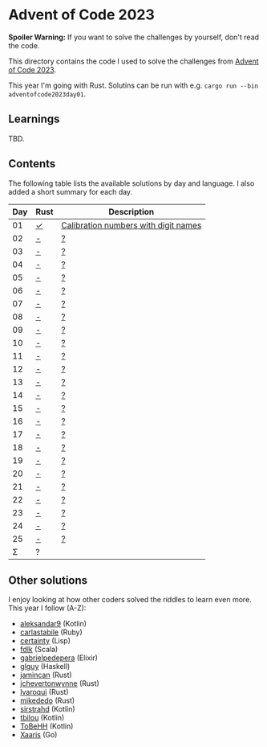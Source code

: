 Advent of Code 2023
===================

**Spoiler Warning:** If you want to solve the challenges by yourself, don't read the code.

This directory contains the code I used to solve the challenges from [Advent of Code 2023](http://adventofcode.com/2023).

This year I'm going with Rust. Solutins can be run with e.g. `cargo run --bin adventofcode2023day01`.

Learnings
---------

TBD.

Contents
--------

The following table lists the available solutions by day and language. I also
added a short summary for each day.

Day | Rust        | Description
----|-------------|----------------------------------------------
01  | [✓][rust01] | [Calibration numbers with digit names][aoc01]
02  | [-][rust02] | [?][aoc02]
03  | [-][rust03] | [?][aoc03]
04  | [-][rust04] | [?][aoc04]
05  | [-][rust05] | [?][aoc05]
06  | [-][rust06] | [?][aoc06]
07  | [-][rust07] | [?][aoc07]
08  | [-][rust08] | [?][aoc08]
09  | [-][rust09] | [?][aoc09]
10  | [-][rust10] | [?][aoc10]
11  | [-][rust11] | [?][aoc11]
12  | [-][rust12] | [?][aoc12]
13  | [-][rust13] | [?][aoc13]
14  | [-][rust14] | [?][aoc14]
15  | [-][rust15] | [?][aoc15]
16  | [-][rust16] | [?][aoc16]
17  | [-][rust17] | [?][aoc17]
18  | [-][rust18] | [?][aoc18]
19  | [-][rust19] | [?][aoc19]
20  | [-][rust20] | [?][aoc20]
21  | [-][rust21] | [?][aoc21]
22  | [-][rust22] | [?][aoc22]
23  | [-][rust23] | [?][aoc23]
24  | [-][rust24] | [?][aoc24]
25  | [-][rust25] | [?][aoc25]
Σ   |           ? |

Other solutions
---------------

I enjoy looking at how other coders solved the riddles to learn even more. This
year I follow (A-Z):

* [aleksandar9](https://github.com/aleksandar9/advent-of-code-2023-kotlin) (Kotlin)
* [carlastabile](https://github.com/carlastabile/advent-of-code/tree/main/2023) (Ruby)
* [certainty](https://github.com/certainty/advent_of_code/tree/main/2023) (Lisp)
* [fdlk](https://github.com/fdlk/advent-2023) (Scala)
* [gabrielpedepera](https://github.com/gabrielpedepera/advent-of-code-2023) (Elixir)
* [glguy](https://github.com/glguy/advent/tree/main/solutions/src/2023) (Haskell)
* [jamincan](https://www.reddit.com/user/jamincan) (Rust)
* [jchevertonwynne](https://github.com/jchevertonwynne/advent-of-code-2023) (Rust)
* [lvaroqui](https://github.com/lvaroqui/advent-of-code-2023-rust) (Rust)
* [mikededo](https://github.com/mikededo/aoc-2023) (Rust)
* [sirstrahd](https://github.com/sirstrahd/advent-of-code-2023) (Kotlin)
* [tbilou](https://github.com/tbilou/advent-of-code-2023) (Kotlin)
* [ToBeHH](https://github.com/ToBeHH/AdventOfCode2023) (Kotlin)
* [Xaaris](https://github.com/Xaaris/AdventOfGo/tree/master/2023) (Go)

 [aoc01]: http://adventofcode.com/2020/day/1
 [aoc02]: http://adventofcode.com/2020/day/2
 [aoc03]: http://adventofcode.com/2020/day/3
 [aoc04]: http://adventofcode.com/2020/day/4
 [aoc05]: http://adventofcode.com/2020/day/5
 [aoc06]: http://adventofcode.com/2020/day/6
 [aoc07]: http://adventofcode.com/2020/day/7
 [aoc08]: http://adventofcode.com/2020/day/8
 [aoc09]: http://adventofcode.com/2020/day/9
 [aoc10]: http://adventofcode.com/2020/day/10
 [aoc11]: http://adventofcode.com/2020/day/11
 [aoc12]: http://adventofcode.com/2020/day/12
 [aoc13]: http://adventofcode.com/2020/day/13
 [aoc14]: http://adventofcode.com/2020/day/14
 [aoc15]: http://adventofcode.com/2020/day/15
 [aoc16]: http://adventofcode.com/2020/day/16
 [aoc17]: http://adventofcode.com/2020/day/17
 [aoc18]: http://adventofcode.com/2020/day/18
 [aoc19]: http://adventofcode.com/2020/day/19
 [aoc20]: http://adventofcode.com/2020/day/20
 [aoc21]: http://adventofcode.com/2020/day/21
 [aoc22]: http://adventofcode.com/2020/day/22
 [aoc23]: http://adventofcode.com/2020/day/23
 [aoc24]: http://adventofcode.com/2020/day/24
 [aoc25]: http://adventofcode.com/2020/day/25
 [rust01]: day01/main.rs
 [rust02]: day02/main.rs
 [rust03]: day03/main.rs
 [rust04]: day04/main.rs
 [rust05]: day05/main.rs
 [rust06]: day06/main.rs
 [rust07]: day07/main.rs
 [rust08]: day08/main.rs
 [rust09]: day09/main.rs
 [rust10]: day10/main.rs
 [rust11]: day11/main.rs
 [rust12]: day12/main.rs
 [rust13]: day13/main.rs
 [rust14]: day14/main.rs
 [rust15]: day15/main.rs
 [rust16]: day16/main.rs
 [rust17]: day17/main.rs
 [rust18]: day18/main.rs
 [rust19]: day19/main.rs
 [rust20]: day20/main.rs
 [rust21]: day21/main.rs
 [rust22]: day22/main.rs
 [rust23]: day23/main.rs
 [rust24]: day24/main.rs
 [rust25]: day25/main.rs